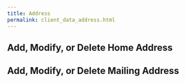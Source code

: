 ```yaml
--- 
title: Address 
permalink: client_data_address.html
---
```


## Add, Modify, or Delete Home Address    

## Add, Modify, or Delete Mailing Address    

 